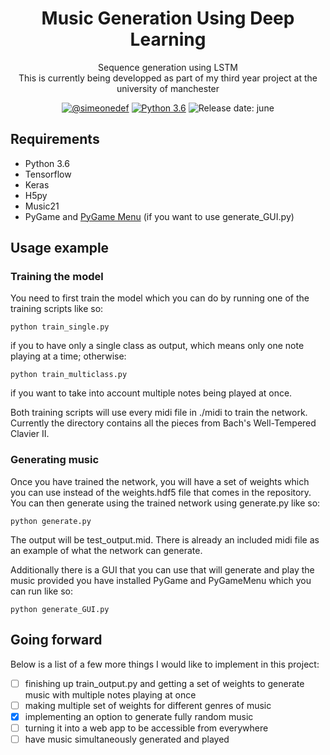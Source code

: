 <h1 align="center">
  Music Generation Using Deep Learning
</h1>
<p align="center">Sequence generation using LSTM <br>
This is currently being developped as part of my third year project at the university of manchester</p>
<div align="center"><a href="https://github.com/simeonedef"><img alt="@simeonedef" src="https://img.shields.io/badge/Author-Sim%C3%A9one%20de%20Fremond-lightgrey.svg" /></a>
<!--a href="https://opensource.org/licenses/MIT/"><img alt="License MIT" src="https://ppizarror.com/badges/licensemit.svg" /></a-->
<a href="https://www.python.org/downloads/"><img alt="Python 3.6" src="https://ppizarror.com/badges/python36.svg" /></a>
<img alt="Release date: june" src="https://img.shields.io/badge/release%20date-june-brightgreen.svg" />
</div>

## Requirements
* Python 3.6
* Tensorflow
* Keras
* H5py
* Music21
* PyGame and [PyGame Menu](https://github.com/ppizarror/pygame-menu) (if you want to use generate_GUI.py)

## Usage example
### Training the model
You need to first train the model which you can do by running one of the training scripts like so:
```
python train_single.py
```
if you to have only a single class as output, which means only one note playing at a time; otherwise:
```
python train_multiclass.py
```
if you want to take into account multiple notes being played at once.

Both training scripts will use every midi file in ./midi to train the network. Currently the directory contains all the pieces from Bach's Well-Tempered Clavier II.

### Generating music
Once you have trained the network, you will have a set of weights which you can use instead of the weights.hdf5 file that comes in the repository. You can then generate using the trained network using generate.py like so:
```
python generate.py
```
The output will be test_output.mid. There is already an included midi file as an example of what the network can generate.

Additionally there is a GUI that you can use that will generate and play the music provided you have installed PyGame and PyGameMenu which you can run like so:
```
python generate_GUI.py
```

## Going forward
Below is a list of a few more things I would like to implement in this project:
* [ ] finishing up train_output.py and getting a set of weights to generate music with multiple notes playing at once
* [ ] making multiple set of weights for different genres of music
* [x] implementing an option to generate fully random music 
* [ ] turning it into a web app to be accessible from everywhere
* [ ] have music simultaneously generated and played
